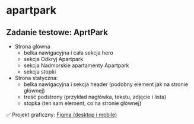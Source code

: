 # apartpark
Zadanie testowe: AprtPark
---
<ul>
  <li>Strona główna
    <ul>
      <li>belka nawigacyjna i cała sekcja hero</li>
      <li>sekcja Odkryj Apartpark</li>
      <li>sekcja Nadmorskie apartamenty Apartpark</li>
      <li>sekcja stopki</li>
    </ul></li>
  <li>Strona statyczna:
    <ul>
      <li>belka nawigacyjna i sekcja header (podobny element jak na stronie głównej)</li>
      <li>treść podstrony (przykład nagłówka, tekstu, zdjęcie i lista)</li>
      <li>stopka (ten sam element, co na stronie głównej)</li>
    </ul></li>
  </ul>

✅ Projekt graficzny: <a href="https://mailtrack.io/trace/link/1372b7ffae1b6ab5421ac53480c7ce72ac2bdae7?url=https%3A%2F%2Fwww.figma.com%2Ffile%2FlC2E8yKyb5SwyrV2tshqHf%2FRekrutacja-dev%3Fnode-id%3D0%253A1&userId=6566920&signature=1f0af8aa345192fd">Figma (desktop i mobile)</a>
